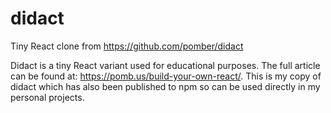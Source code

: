# didact
Tiny React clone from https://github.com/pomber/didact

Didact is a tiny React variant used for educational purposes. The full article can be found at: https://pomb.us/build-your-own-react/. This is my copy of didact which has also been published to npm so can be used directly in my personal projects.
